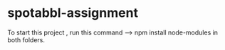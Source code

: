 # spotabbl-assignment
To start this project , run this command -->  npm install node-modules    in both folders.
